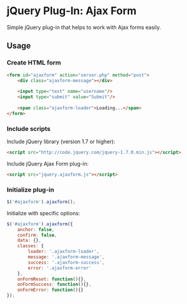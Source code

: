 # jQuery Plug-In: Ajax Form
Simple jQuery plug-in that helps to work with Ajax forms easily.

## Usage

### Create HTML form
```html
<form id="ajaxform" action="server.php" method="post">
	<div class="ajaxform-message"></div>
	
	<input type="text" name="username"/>
	<input type="submit" value="Submit"/>
	
	<span class="ajaxform-loader">Loading...</span>
</form>
```

### Include scripts
Include jQuery library (version 1.7 or higher):

```html
<script src="http://code.jquery.com/jquery-1.7.0.min.js"></script>	
```

Include jQuery Ajax Form plug-in:
```html
<script src="jquery.ajaxform.js"></script>
```

### Initialize plug-in
```js
$('#ajaxform').ajaxform();
```

Initialize with specific options:
```js
$('#ajaxform').ajaxform({
	anchor: false,
	confirm: false,
	data: {},
	classes: {
		loader: '.ajaxform-loader',
		message: '.ajaxform-message',
		success: '.ajaxform-success',
		error: '.ajaxform-error'
	},
	onFormReset: function(){},
	onFormSuccess: function(){},
	onFormError: function(){}
});
```

